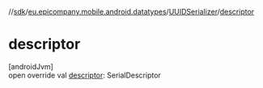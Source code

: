 //[sdk](../../../index.md)/[eu.epicompany.mobile.android.datatypes](../index.md)/[UUIDSerializer](index.md)/[descriptor](descriptor.md)

# descriptor

[androidJvm]\
open override val [descriptor](descriptor.md): SerialDescriptor
